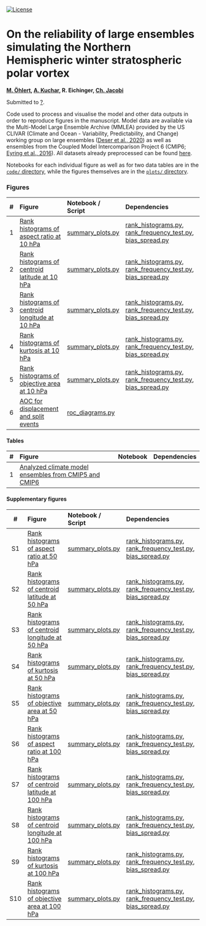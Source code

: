 <!--- [![DOI](https://zenodo.org/badge/382086874.svg)](https://zenodo.org/badge/latestdoi/382086874)
 [![Python 3.7](https://img.shields.io/badge/python-3.7-blue.svg)](https://www.python.org/downloads/release/python-369/)
--> 

[![License](https://img.shields.io/badge/License-MIT-yellow.svg)](LICENSE)

# On the reliability of large ensembles simulating the Northern Hemispheric winter stratospheric polar vortex
**[M. Öhlert](https://github.com/maoehlert), [A. Kuchar](https://github.com/kuchaale), R. Eichinger, [Ch. Jacobi](https://github.com/christophjacobi)**

Submitted to [?](?).

Code used to process and visualise the model and other data outputs in order to reproduce figures in the manuscript.
Model data are available via  the Multi-Model Large Ensemble Archive
(MMLEA) provided by the US CLIVAR (Climate and Ocean - Variability, Predictability, and Change) working group on large
ensembles ([Deser et al., 2020](https://www.nature.com/articles/s41558-020-0731-2)) as well as ensembles from the Coupled Model Intercomparison Project 6 (CMIP6; [Eyring et al.,
2016](https://gmd.copernicus.org/articles/9/1937/2016/)). All datasets already preprocessed can be found [here](https://data.mendeley.com/datasets/d6yg8ncppg/1).

Notebooks for each individual figure as well as for two data tables are in the [`code/` directory](code), while the figures themselves are in the [`plots/` directory](plots).


### Figures
|  #  | Figure                                                                                                                                                                                                    | Notebook / Script                                                                              | Dependencies                                                                                                                                                             |
|:---:|:----------------------------------------------------------------------------------------------------------------------------------------------------------------------------------------------------------|:--------------------------------------------------------------------------------------|:-------------------------------------------------------------------------------------------------------------------------------------------------------------------------|
|  1 | [Rank histograms of aspect ratio at 10 hPa](plots/aspect_ratio_10hPa.png) | [summary_plots.py](code/summary_plots.py) | [rank_histograms.py](code/rank_histograms.py), [rank_frequency_test.py](code/rank_frequency_test.py), [bias_spread.py](code/bias_spread.py) |
|  2 | [Rank histograms of centroid latitude at 10 hPa](plots/centroid_latitude_10hPa.png}) | [summary_plots.py](code/summary_plots.py) | [rank_histograms.py](code/rank_histograms.py), [rank_frequency_test.py](code/rank_frequency_test.py), [bias_spread.py](code/bias_spread.py) |
|  3 | [Rank histograms of centroid longitude at 10 hPa](plots/centroid_longitude_10hPa.png) | [summary_plots.py](code/summary_plots.py) | [rank_histograms.py](code/rank_histograms.py), [rank_frequency_test.py](code/rank_frequency_test.py), [bias_spread.py](code/bias_spread.py) |
|  4 | [Rank histograms of kurtosis at 10 hPa](plots/kurtosis_10hPa.png) | [summary_plots.py](code/summary_plots.py) | [rank_histograms.py](code/rank_histograms.py), [rank_frequency_test.py](code/rank_frequency_test.py), [bias_spread.py](code/bias_spread.py) |
|  5 | [Rank histograms of objective area at 10 hPa](plots/objective_area_10hPa.png) | [summary_plots.py](code/summary_plots.py) | [rank_histograms.py](code/rank_histograms.py), [rank_frequency_test.py](code/rank_frequency_test.py), [bias_spread.py](code/bias_spread.py) |
|  6 | [AOC for displacement and split events](plots/areas_displacement_split.png) | [roc_diagrams.py](code/roc_diagrams.py) |  |


#### Tables
|  #  | Figure                                                                                                                                                                                                    | Notebook                                                                              | Dependencies                                                                                                                                                             |
|:---:|:----------------------------------------------------------------------------------------------------------------------------------------------------------------------------------------------------------|:--------------------------------------------------------------------------------------|:-------------------------------------------------------------------------------------------------------------------------------------------------------------------------|
|  1 | [Analyzed climate model ensembles from CMIP5 and CMIP6](tables/models.tex)                                               |               | |

#### Supplementary figures
|  #  | Figure                                                                                                                                                                                                    | Notebook / Script                                                                             | Dependencies                                                                                                                                                             |
|:---:|:----------------------------------------------------------------------------------------------------------------------------------------------------------------------------------------------------------|:--------------------------------------------------------------------------------------|:-------------------------------------------------------------------------------------------------------------------------------------------------------------------------|
|  S1 | [Rank histograms of aspect ratio at 50 hPa](plots/aspect_ratio_50hPa.png) | [summary_plots.py](code/summary_plots.py) | [rank_histograms.py](code/rank_histograms.py), [rank_frequency_test.py](code/rank_frequency_test.py), [bias_spread.py](code/bias_spread.py) |    
|  S2 | [Rank histograms of centroid latitude at 50 hPa](plots/centroid_latitude_50hPa.png) | [summary_plots.py](code/summary_plots.py) | [rank_histograms.py](code/rank_histograms.py), [rank_frequency_test.py](code/rank_frequency_test.py), [bias_spread.py](code/bias_spread.py) | 
|  S3 | [Rank histograms of centroid longitude at 50 hPa](plots/centroid_longitude_50hPa.png) | [summary_plots.py](code/summary_plots.py) | [rank_histograms.py](code/rank_histograms.py), [rank_frequency_test.py](code/rank_frequency_test.py), [bias_spread.py](code/bias_spread.py) |   
|  S4 | [Rank histograms of kurtosis at 50 hPa](plots/kurtosis_50hPa.png) | [summary_plots.py](code/summary_plots.py) | [rank_histograms.py](code/rank_histograms.py), [rank_frequency_test.py](code/rank_frequency_test.py), [bias_spread.py](code/bias_spread.py) |   
|  S5 | [Rank histograms of objective area at 50 hPa](plots/objective_area_50hPa.png) | [summary_plots.py](code/summary_plots.py) | [rank_histograms.py](code/rank_histograms.py), [rank_frequency_test.py](code/rank_frequency_test.py), [bias_spread.py](code/bias_spread.py) |   
|  S6 | [Rank histograms of aspect ratio at 100 hPa](plots/aspect_ratio_100hPa.png) | [summary_plots.py](code/summary_plots.py) | [rank_histograms.py](code/rank_histograms.py), [rank_frequency_test.py](code/rank_frequency_test.py), [bias_spread.py](code/bias_spread.py) |    
|  S7 | [Rank histograms of centroid latitude at 100 hPa](plots/centroid_latitude_100hPa.png) | [summary_plots.py](code/summary_plots.py) | [rank_histograms.py](code/rank_histograms.py), [rank_frequency_test.py](code/rank_frequency_test.py), [bias_spread.py](code/bias_spread.py) | 
|  S8 | [Rank histograms of centroid longitude at 100 hPa](plots/centroid_longitude_100hPa.png) | [summary_plots.py](code/summary_plots.py) | [rank_histograms.py](code/rank_histograms.py), [rank_frequency_test.py](code/rank_frequency_test.py), [bias_spread.py](code/bias_spread.py) |   
|  S9 | [Rank histograms of kurtosis at 100 hPa](plots/kurtosis_100hPa.png) | [summary_plots.py](code/summary_plots.py) | [rank_histograms.py](code/rank_histograms.py), [rank_frequency_test.py](code/rank_frequency_test.py), [bias_spread.py](code/bias_spread.py) |   
|  S10 | [Rank histograms of objective area at 100 hPa](plots/objective_area_100hPa.png) | [summary_plots.py](code/summary_plots.py) | [rank_histograms.py](code/rank_histograms.py), [rank_frequency_test.py](code/rank_frequency_test.py), [bias_spread.py](code/bias_spread.py) |   
